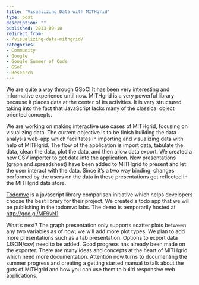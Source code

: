 ```yaml
---
title: 'Visualizing Data with MITHgrid'
type: post
description: ""
published: 2013-09-10
redirect_from: 
- /visualizing-data-mithgrid/
categories:
- Community
- Google
- Google Summer of Code
- GSoC
- Research
---
```

We are quite a way through GSoC! It has been very interesting and informative experience until now. MITHgrid is a very powerful library because it places data at the center of its activities. It is very structured taking into the fact that JavaScript lacks many of the classical object oriented concepts.

We are working on making interactive use cases of MITHgrid, focusing on visualizing data. The current objective is to be finish building the data analysis web-app which facilitates in importing and visualizing data with help of MITHgrid. The flow of the application is import data, tabulate the data, clean the data, plot the data, and then allow data export. We created a new CSV importer to get data into the application. New presentations (graph and spreadsheet) have been added to MITHgrid to present and let the user interact with the data. Since it’s a two way binding, changes performed by the users on the data in these presentations get reflected in the MITHgrid data store.

[Todomvc](http://todomvc.com/) is a javascript library comparison initiative which helps developers choose the best library for their project. We created a todo app that we will be publishing in the todomvc labs. The demo is temporarily hosted at <http://goo.gl/MF9vN1>.

What’s next? The graph presentation only supports scatter plots between any two variables as of now; we will add more plot types. We plan to add more presentations such as a tab presentation. Options to export data (JSON/csv) need to be added. Good progress has already been made on the exporter. There are many ideas and concepts at the heart of MITHgrid which need more documentation. Attention now turns to documenting the summer progress and creating a getting started manual to talk about the guts of MITHgrid and how you can use them to build responsive web applications.
